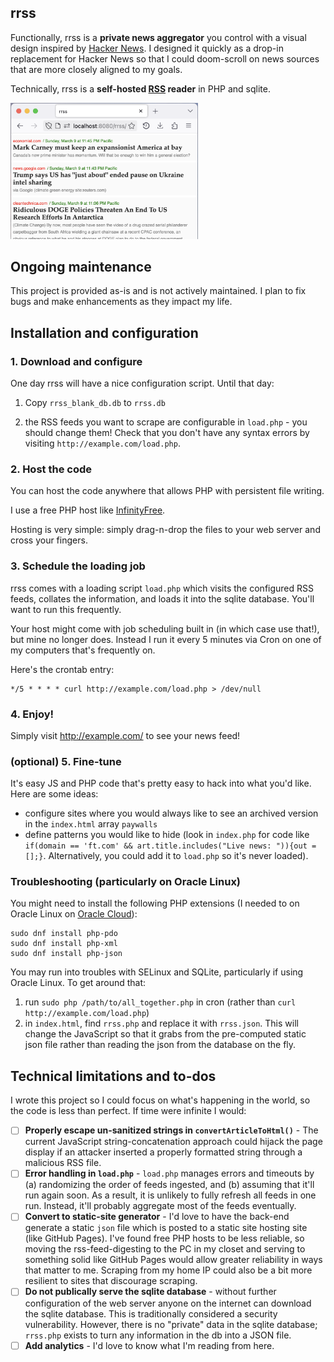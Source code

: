 ## rrss
Functionally, rrss is a **private news aggregator** you control with a visual design inspired by [Hacker News](https://news.ycombinator.com/). I designed it quickly as a drop-in replacement for Hacker News so that I could doom-scroll on news sources that are more closely aligned to my goals. 

Technically, rrss is a **self-hosted [RSS](https://en.wikipedia.org/wiki/RSS) reader** in PHP and sqlite. 

<img src="rrss-demo.png" alt="Screenshot of rrss front-end" width="300">

## Ongoing maintenance 
This project is provided as-is and is not actively maintained. I plan to fix bugs and make enhancements as they impact my life. 

## Installation and configuration

### 1. Download and configure
One day rrss will have a nice configuration script. Until that day: 

1. Copy `rrss_blank_db.db` to `rrss.db`

2. the RSS feeds you want to scrape are configurable in `load.php` - you should change them! Check that you don't have any syntax errors by visiting `http://example.com/load.php`. 

### 2. Host the code
You can host the code anywhere that allows PHP with persistent file writing. 

I use a free PHP host like [InfinityFree](https://www.infinityfree.com/). 

Hosting is very simple: simply drag-n-drop the files to your web server and cross your fingers. 



### 3. Schedule the loading job

rrss comes with a loading script `load.php` which visits the configured RSS feeds, collates the information, and loads it into the sqlite database. You'll want to run this frequently. 

Your host might come with job scheduling built in (in which case use that!), but mine no longer does. Instead I run it every 5 minutes via Cron on one of my computers that's frequently on. 

Here's the crontab entry: 

```
*/5 * * * * curl http://example.com/load.php > /dev/null
```

### 4. Enjoy!
Simply visit http://example.com/  to see your news feed! 

### (optional) 5. Fine-tune
It's easy JS and PHP code that's pretty easy to hack into what you'd like. Here are some ideas: 

* configure sites where you would always like to see an archived version in the `index.html` array `paywalls`
* define patterns you would like to hide (look in `index.php` for code like `if(domain == 'ft.com' && art.title.includes("Live news: ")){out = [];}`. Alternatively, you could add it to `load.php` so it's never loaded). 

### Troubleshooting (particularly on Oracle Linux)

You might need to install the following PHP extensions (I needed to on Oracle Linux on [Oracle Cloud](https://docs.oracle.com/en-us/iaas/developer-tutorials/tutorials/apache-on-oracle-linux/01-summary.htm)): 

```
sudo dnf install php-pdo
sudo dnf install php-xml
sudo dnf install php-json
```

You may run into troubles with SELinux and SQLite, particularly if using Oracle Linux. To get around that: 

1. run `sudo php /path/to/all_together.php` in cron (rather than `curl http://example.com/load.php`)
2. in `index.html`, find `rrss.php` and replace it with `rrss.json`. This will change the JavaScript so that it grabs from the pre-computed static json file rather than reading the json from the database on the fly. 

## Technical limitations and to-dos
I wrote this project so I could focus on what's happening in the world, so the code is less than perfect. If time were infinite I would: 

- [ ] **Properly escape un-sanitized strings in `convertArticleToHtml()`** - The current JavaScript string-concatenation approach could hijack the page display if an attacker inserted a properly formatted string through a malicious RSS file. 
- [ ] **Error handling in `load.php`** - `load.php` manages errors and timeouts by (a) randomizing the order of feeds ingested, and (b) assuming that it'll run again soon. As a result, it is unlikely to fully refresh all feeds in one run. Instead, it'll probably aggregate most of the feeds eventually. 
- [ ] **Convert to static-site generator** - I'd love to have the back-end generate a static `json` file which is posted to a static site hosting site (like GitHub Pages). I've found free PHP hosts to be less reliable, so moving the rss-feed-digesting to the PC in my closet and serving to something solid like GitHub Pages would allow greater reliability in ways that matter to me. Scraping from my home IP could also be a bit more resilient to sites that discourage scraping. 
- [ ] **Do not publically serve the sqlite database** - without further configuration of the web server anyone on the internet can download the sqlite database. This is traditionally considered a security vulnerability. However, there is no "private" data in the sqlite database; `rrss.php` exists to turn any information in the db into a JSON file. 
- [ ] **Add analytics** - I'd love to know what I'm reading from here. 
